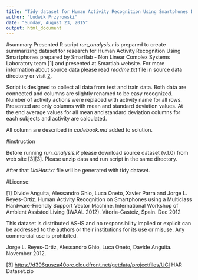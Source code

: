 ```yaml
---
title: "Tidy dataset for Human Activity Recognition Using Smartphones Dataset"
author: "Ludwik Przyrowski"
date: "Sunday, August 23, 2015"
output: html_document
---
```


#summary
Presented R script *run_analysis.r* is prepared to create summarizing dataset for research for Human Activity Recognition Using Smartphones prepared by Smartlab - Non Linear Complex Systems Laboratory team [1] and presented at Smartlab website. For more information about source data please read *readme.txt* file in source data directory or visit [2][2].

Script is designed to collect all data from test and train data. Both data are connected and columns are slightly renamed to be easy recognized. Number of activity actions were replaced with activity name for all rows. Presented are only columns with mean and standard deviation values. At the end average values for all mean and standard deviation columns for each subjects and activity are calculated. 

All column are described in *codebook.md* added to solution.

#instruction

Before running *run_analysis.R* please download source dataset (v.1.0) from web site [3][3].
Please unzip data and run script in the same directory.

After that *UciHar.txt* file will be generated with tidy dataset.

#License:

[1] Divide Anguita, Alessandro Ghio, Luca Oneto, Xavier Parra and Jorge L. Reyes-Ortiz. Human Activity Recognition on Smartphones using a Multiclass Hardware-Friendly Support Vector Machine. International Workshop of Ambient Assisted Living (IWAAL 2012). Vitoria-Gasteiz, Spain. Dec 2012

This dataset is distributed AS-IS and no responsibility implied or explicit can be addressed to the authors or their institutions for its use or misuse. Any commercial use is prohibited.

Jorge L. Reyes-Ortiz, Alessandro Ghio, Luca Oneto, Davide Anguita. November 2012.

[2]:http://archive.ics.uci.edu/ml/datasets/Human+Activity+Recognition+Using+Smartphones 
[3]:https://d396qusza40orc.cloudfront.net/getdata/projectfiles/UCI HAR Dataset.zip